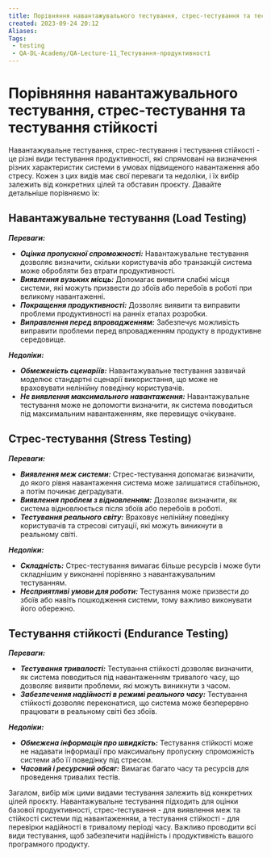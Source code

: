 ```yaml
---
title: Порівняння навантажувального тестування, стрес-тестування та тестування стійкості
created: 2023-09-24 20:12
Aliases:
Tags: 
 - testing
 - QA-DL-Academy/QA-Lecture-11_Тестування-продуктивності
---
```


# Порівняння навантажувального тестування, стрес-тестування та тестування стійкості

Навантажувальне тестування, стрес-тестування і тестування стійкості - це різні види тестування продуктивності, які спрямовані на визначення різних характеристик системи в умовах підвищеного навантаження або стресу. Кожен з цих видів має свої переваги та недоліки, і їх вибір залежить від конкретних цілей та обставин проєкту. Давайте детальніше порівняємо їх:

## Навантажувальне тестування (Load Testing)

**_Переваги:_**

* **_Оцінка пропускної спроможності:_** Навантажувальне тестування дозволяє визначити, скільки користувачів або транзакцій система може обробляти без втрати продуктивності.
* **_Виявлення вузьких місць:_** Допомагає виявити слабкі місця системи, які можуть призвести до збоїв або перебоїв в роботі при великому навантаженні.
* **_Покращення продуктивності:_** Дозволяє виявити та виправити проблеми продуктивності на ранніх етапах розробки.
* **_Виправлення перед впровадженням:_** Забезпечує можливість виправити проблеми перед впровадженням продукту в продуктивне середовище.

**_Недоліки:_**

* **_Обмеженість сценаріїв:_** Навантажувальне тестування зазвичай моделює стандартні сценарії використання, що може не враховувати нелінійну поведінку користувачів.
* **_Не виявлення максимального навантаження:_** Навантажувальне тестування може не допомогти визначити, як система поводиться під максимальним навантаженням, яке перевищує очікуване.

## Стрес-тестування (Stress Testing)

**_Переваги:_**

* **_Виявлення меж системи:_** Стрес-тестування допомагає визначити, до якого рівня навантаження система може залишатися стабільною, а потім починає деградувати.
* **_Виявлення проблем з відновленням:_** Дозволяє визначити, як система відновлюється після збоїв або перебоїв в роботі.
* **_Тестування реального світу:_** Враховує нелінійну поведінку користувачів та стресові ситуації, які можуть виникнути в реальному світі.

**_Недоліки:_**

* **_Складність:_** Стрес-тестування вимагає більше ресурсів і може бути складнішим у виконанні порівняно з навантажувальним тестуванням.
* **_Несприятливі умови для роботи:_** Тестування може призвести до збоїв або навіть пошкодження системи, тому важливо виконувати його обережно.

## Тестування стійкості (Endurance Testing)

**_Переваги:_**
* **_Тестування тривалості:_** Тестування стійкості дозволяє визначити, як система поводиться під навантаженням тривалого часу, що дозволяє виявити проблеми, які можуть виникнути з часом.
* **_Забезпечення надійності в режимі реального часу:_** Тестування стійкості дозволяє переконатися, що система може безперервно працювати в реальному світі без збоїв.

**_Недоліки:_**
* **_Обмежена інформація про швидкість:_** Тестування стійкості може не надавати інформації про максимальну пропускну спроможність системи або її поведінку під стресом.
* **_Часовий і ресурсний обсяг:_** Вимагає багато часу та ресурсів для проведення тривалих тестів.

Загалом, вибір між цими видами тестування залежить від конкретних цілей проєкту. Навантажувальне тестування підходить для оцінки базової продуктивності, стрес-тестування - для виявлення меж та стійкості системи під навантаженням, а тестування стійкості - для перевірки надійності в тривалому періоді часу. Важливо проводити всі види тестування, щоб забезпечити надійність і продуктивність вашого програмного продукту.
